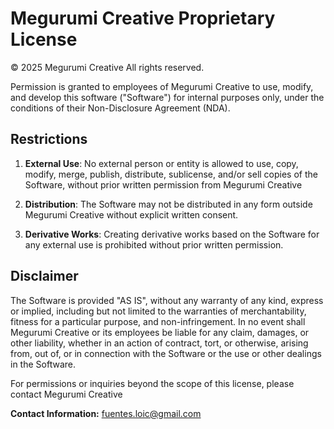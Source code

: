 # Megurumi Creative Proprietary License

© 2025 Megurumi Creative All rights reserved.

Permission is granted to employees of Megurumi Creative to use, modify, and develop this software ("Software") for internal purposes only, under the conditions of their Non-Disclosure Agreement (NDA).

## Restrictions

1. **External Use**: No external person or entity is allowed to use, copy, modify, merge, publish, distribute, sublicense, and/or sell copies of the Software, without prior written permission from Megurumi Creative

2. **Distribution**: The Software may not be distributed in any form outside Megurumi Creative without explicit written consent.

3. **Derivative Works**: Creating derivative works based on the Software for any external use is prohibited without prior written permission.

## Disclaimer

The Software is provided "AS IS", without any warranty of any kind, express or implied, including but not limited to the warranties of merchantability, fitness for a particular purpose, and non-infringement. In no event shall Megurumi Creative or its employees be liable for any claim, damages, or other liability, whether in an action of contract, tort, or otherwise, arising from, out of, or in connection with the Software or the use or other dealings in the Software.

For permissions or inquiries beyond the scope of this license, please contact Megurumi Creative

**Contact Information:** fuentes.loic@gmail.com